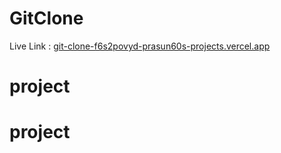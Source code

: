 # GitClone

Live Link : [git-clone-f6s2povyd-prasun60s-projects.vercel.app](https://git-clone-mu.vercel.app/)
# project
# project
